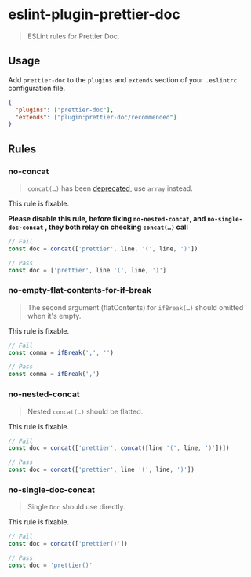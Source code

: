 # eslint-plugin-prettier-doc

> ESLint rules for Prettier Doc.

## Usage

Add `prettier-doc` to the `plugins` and `extends` section of your `.eslintrc` configuration file.

```json
{
  "plugins": ["prettier-doc"],
  "extends": ["plugin:prettier-doc/recommended"]
}
```

## Rules

### no-concat

> `concat(…)` has been [deprecated](https://github.com/prettier/prettier/pull/9733), use `array` instead.

This rule is fixable.

**Please disable this rule, before fixing `no-nested-concat`, and `no-single-doc-concat` , they both relay on checking `concat(…)` call**

```js
// Fail
const doc = concat(['prettier', line, '(', line, ')'])
```

```js
// Pass
const doc = ['prettier', line '(', line, ')']
```

### no-empty-flat-contents-for-if-break

> The second argument (flatContents) for `ifBreak(…)` should omitted when it's empty.

This rule is fixable.

```js
// Fail
const comma = ifBreak(',', '')
```

```js
// Pass
const comma = ifBreak(',')
```

### no-nested-concat

> Nested `concat(…)` should be flatted.

This rule is fixable.

```js
// Fail
const doc = concat(['prettier', concat([line '(', line, ')'])])
```

```js
// Pass
const doc = concat(['prettier', line '(', line, ')'])
```

### no-single-doc-concat

> Single `Doc` should use directly.

This rule is fixable.

```js
// Fail
const doc = concat(['prettier()'])
```

```js
// Pass
const doc = 'prettier()'
```
